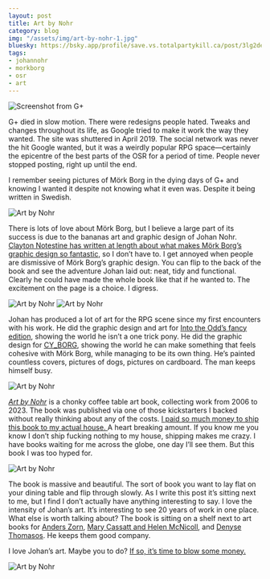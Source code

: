 ```yaml
---
layout: post
title: Art by Nohr
category: blog
img: "/assets/img/art-by-nohr-1.jpg"
bluesky: https://bsky.app/profile/save.vs.totalpartykill.ca/post/3lg2deyyvas2h
tags:
- johannohr
- morkborg
- osr
- art
---
```


![Screenshot from G+](/assets/img/mork-borg-g+.png)


G+ died in slow motion. There were redesigns people hated.  Tweaks and changes throughout its life, as Google tried to make it work the way they wanted. The site was shuttered in April 2019.  The social network was never the hit Google wanted, but it was a weirdly popular RPG space—certainly the epicentre of the best parts of the OSR for a period of time. People never stopped posting, right up until the end.

I remember seeing pictures of Mörk Borg in the dying days of G+ and knowing I wanted it despite not knowing what it even was. Despite it being written in Swedish.

![Art by Nohr](/assets/img/art-by-nohr-1.jpg)

There is lots of love about Mörk Borg, but I believe a large part of its success is due to the bananas art and graphic design of Johan Nohr. [Clayton Notestine has written at length about what makes Mörk Borg’s graphic design so fantastic][layout], so I don’t have to. I get annoyed when people are dismissive of Mörk Borg’s graphic design. You can flip to the back of the book and see the adventure Johan laid out: neat, tidy and functional. Clearly he could have made the whole book like that if he wanted to. The excitement on the page is a choice. I digress.

![Art by Nohr](/assets/img/art-by-nohr-2.jpg)
![Art by Nohr](/assets/img/art-by-nohr-3.jpg)

Johan has produced a lot of art for the RPG scene since my first encounters with his work. He did the graphic design and art for [Into the Odd’s fancy edition][ito], showing the world he isn’t a one trick pony. He did the graphic design for [CY_BORG][cyborg], showing the world he can make something that feels cohesive with Mörk Borg, while managing to be its own thing. He’s painted countless covers, pictures of dogs, pictures on cardboard. The man keeps himself busy.

![Art by Nohr](/assets/img/art-by-nohr-4.jpg)

[_Art by Nohr_][art-by-nohr] is a chonky coffee table art book, collecting work from 2006 to 2023. The book was published via one of those kickstarters I backed without really thinking about any of the costs. [I paid so much money to ship this book to my actual house. ][dhl] A heart breaking amount. If you know me you know I don’t ship fucking nothing to my house, shipping makes me crazy. I have books waiting for me across the globe, one day I’ll see them. But this book I was too hyped for.

![Art by Nohr](/assets/img/art-by-nohr-5.jpg)

The book is massive and beautiful. The sort of book you want to lay flat on your dining table and flip through slowly. As I write this post it’s sitting next to me, but I find I don’t actually have anything interesting to say. I love the intensity of Johan’s art. It’s interesting to see 20 years of work in one place. What else is worth talking about? The book is sitting on a shelf next to art books for [Anders Zorn][zorn], [Mary Cassatt and Helen McNicoll][mchm], and [Denyse Thomasos][dt]. He keeps them good company.

I love Johan’s art. Maybe you to do? [If so, it’s time to blow some money.][art-by-nohr]

![Art by Nohr](/assets/img/art-by-nohr-6.jpg)





[nohr]: https://nohr.se/
[art-by-nohr]: https://pittrapshop.com/products/art-by-nohr-signed-and-doodled-in
[layout]: https://www.explorersdesign.com/mork-borg/
[dhl]: https://x.com/SaveVsTPK/status/1788576790526529976
[ito]: https://save.vs.totalpartykill.ca/microblog/into-the-odd/
[cyborg]: https://save.vs.totalpartykill.ca/blog/cy_borg/
[dt]: https://ago.ca/exhibitions/denyse-thomasos-just-beyond
[mchm]: https://ago.ca/exhibitions/cassatt-mcnicoll-impressionists-between-worlds
[zorn]: https://drawpaintacademy.com/zorn-palette/